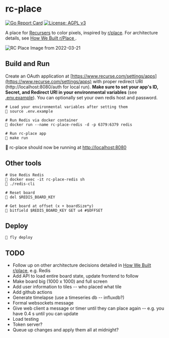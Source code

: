 # rc-place
[![Go Report Card](https://goreportcard.com/badge/github.com/jobin212/rc-place)](https://goreportcard.com/report/github.com/jobin212/rc-place) [![License: AGPL v3](https://img.shields.io/badge/License-AGPL_v3-blue.svg)](https://www.gnu.org/licenses/agpl-3.0)



A place for [Recursers](https://www.recurse.com) to color pixels, inspired by
[r/place](https://www.reddit.com/r/place/). For architecture details, see [How We Built r/Place
](https://www.redditinc.com/blog/how-we-built-rplace).

![RC Place Image from 2022-03-21](docs/rc-place-2022-03-21.png)

## Build and Run
Create an OAuth application at [https://www.recurse.com/settings/apps](https://www.recurse.com/settings/apps) with proper redirect URI (http://localhost:8080/auth for local run). 
**Make sure to set your app's ID, Secret, and Redirect URI in your environmental variables** (see [.env.example](.env.example)). You can optionally set your own redis host and password.

```shell
# Load your environmental variables after setting them
🎨 source .env.example

# Run Redis via docker container
🎨 docker run --name rc-place-redis -d -p 6379:6379 redis 

# Run rc-place app
🎨 make run
```
🎉 rc-place should now be running at [http://localhost:8080](http://localhost:8080)

## Other tools

```shell
# Use Redis Redis
🎨 docker exec -it rc-place-redis sh
🎨 ./redis-cli

# Reset board
🎨 del $REDIS_BOARD_KEY 

# Get board at offset (x + boardSize*y)
🎨 bitfield $REDIS_BOARD_KEY GET u4 #$OFFSET
```

## Deploy
```shell
🎨 fly deploy
```

## TODO
- Follow up on other architecture decisions detailed in [How We Built r/place](https://www.redditinc.com/blog/how-we-built-rplace), e.g. Redis
- Add API to load entire board state, update frontend to follow
- Make board big (1000 x 1000) and full screen
- Add user information to tiles -- who placed what tile
- Add github actions
- Generate timelapse (use a timeseries db -- influxdb?)
- Formal websockets message
- Give web client a message or timer until they can place again -- e.g. you have 0.4 s until you can update
- Load testing
- Token server?
- Queue up changes and apply them all at midnight?
